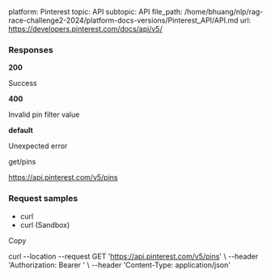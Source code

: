 platform: Pinterest
topic: API
subtopic: API
file_path: /home/bhuang/nlp/rag-race-challenge2-2024/platform-docs-versions/Pinterest_API/API.md
url: https://developers.pinterest.com/docs/api/v5/

### Responses

**200**

Success

**400**

Invalid pin filter value

**default**

Unexpected error

get/pins

https://api.pinterest.com/v5/pins

### Request samples

* curl
* curl (Sandbox)

Copy

curl \--location \--request GET 'https://api.pinterest.com/v5/pins' \\
\--header 'Authorization: Bearer <Add your token here>' \\
\--header 'Content-Type: application/json'